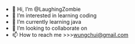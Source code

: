 - 👋 Hi, I’m @LaughingZombie
- 👀 I’m interested in learning coding
- 🌱 I’m currently learning java
- 💞️ I’m looking to collaborate on 
- 📫 How to reach me >>>wungchui@gmail.com

<!---
LaughingZombie/LaughingZombie is a ✨ special ✨ repository because its `README.md` (this file) appears on your GitHub profile.
You can click the Preview link to take a look at your changes.
--->
